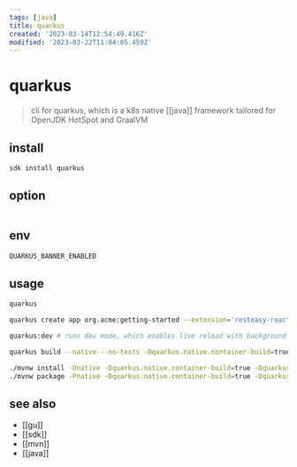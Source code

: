 ```yaml
---
tags: [java]
title: quarkus
created: '2023-03-14T12:54:49.416Z'
modified: '2023-03-22T11:04:05.459Z'
---
```


# quarkus

> cli for quarkus, which is a k8s native [[java]] framework tailored for OpenJDK HotSpot and GraalVM

## install

```sh
sdk install quarkus
```

## option

```sh

```

## env

```sh
QUARKUS_BANNER_ENABLED
```

## usage

```sh
quarkus

quarkus create app org.acme:getting-started --extension='resteasy-reactive'

quarkus:dev # runs dev mode, which enables live reload with background compilation

quarkus build --native --no-tests -Dquarkus.native.container-build=true

./mvnw install -Dnative -Dquarkus.native.container-build=true -Dquarkus.native.builder-image=quay.io/quarkus/ubi-quarkus-mandrel-builder-image:22.3-java17
./mvnw package -Pnative -Dquarkus.native.container-build=true -Dquarkus.container-image.build=true
```

## see also

- [[gu]]
- [[sdk]]
- [[mvn]]
- [[java]]
